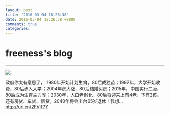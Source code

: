 ```yaml
---
layout: post
title: "2016-03-04 18:26:38"
date: 2016-03-04 18:26:38 +0800
comments: true
categories: 
---
```


# freeness's blog

----------

![](http://okqmqrbgo.bkt.clouddn.com/201603041826381.jpg)

>
政府你太有意思了， 1980年开始计划生育，80后成独苗；1997年，大学开始收费，80后步入大学；2004年房大涨，80后结婚买房；2015年，中国实行二胎，80后成为生育主力军；2030年，人口老龄化，80后将迎来上有4老，下有2孩。还有房贷、车贷、信贷，2040年将会出台65岁退休！我想... http://url.cn/2FVif7Y
